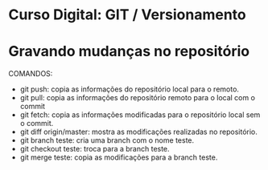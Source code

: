 # Curso Digital: GIT / Versionamento

# Gravando mudanças no repositório

COMANDOS:

* git push: copia as informações do repositório local para o remoto.
* git pull: copia as informações do repositório remoto para o local com o commit
* git fetch: copia as informações modificadas para o repositório local sem o commit.
* git diff origin/master: mostra as modificações realizadas no repositório.
* git branch teste: cria uma branch com o nome teste.
* git checkout teste: troca para a branch teste.
* git merge teste: copia as modificações para a branch teste. 
